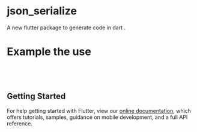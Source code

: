 # json_serialize

A new flutter package to generate code  in dart .

# Example the use
````


  
  ````

## Getting Started

For help getting started with Flutter, view our 
[online documentation](https://flutter.dev/docs), which offers tutorials, 
samples, guidance on mobile development, and a full API reference.
